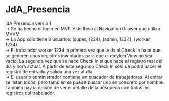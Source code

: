 # JdA_Presencia

jdA Presència versió 1\
-> Se ha hecho el login en MVP, éste lleva al Navigation Drawer que utiliza MVVM.\
-> La App sólo tiene 3 usuarios: (super, 1234), (admin, 1234), (worker, 1234).\
-> El trabajador worker 1234 la primera vez que le da al Check In hace que se generen unos registros inventados para que el recylcerView no sea vacío. La segunda vez que se hace Check In si que hace el registro real del día y hora actual. A partir de este segundo Check In sólo se podrá hacer el registro de entrada y salida una vez al día.\
-> El usuario administrador contiene un buscador de trabajadores. Al entrar se listan todos, pero también se puede buscar uno en concreto por nombre. También hay la opción de ver el detalle de la búsqueda con todos los registros del trabajador.
